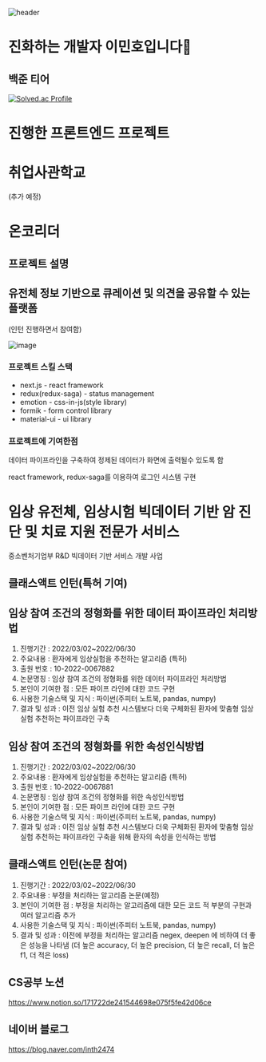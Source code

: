 ![header](https://capsule-render.vercel.app/api?type=wave&color=auto&height=300&section=header&text=minho%20lee&fontSize=90)

# 진화하는 개발자 이민호입니다🐜

## 백준 티어

[![Solved.ac Profile](http://mazassumnida.wtf/api/generate_badge?boj=inth9198)](https://solved.ac/inth9198)


# 진행한 프론트엔드 프로젝트
# 취업사관학교
(추가 예정)



# 온코리더

## 프로젝트 설명

## 유전체 정보 기반으로 큐레이션 및 의견을 공유할 수 있는 플랫폼

(인턴 진행하면서 참여함)

![image](https://user-images.githubusercontent.com/82989054/183032376-28917d04-b619-4c80-88d4-3d8edee64693.png)


### 프로젝트 스킬 스택

- next.js - react framework
- redux(redux-saga) - status management
- emotion - css-in-js(style library)
- formik - form control library
- material-ui - ui library

### 프로젝트에 기여한점
데이터 파이프라인을 구축하여 정제된 데이터가 화면에 출력될수 있도록 함

react framework, redux-saga를 이용하여 로그인 시스템 구현

# 임상 유전체, 임상시험 빅데이터 기반 암 진단 및 치료 지원 전문가 서비스

중소벤처기업부 R&D
빅데이터 기반
서비스 개발 사업

## 클래스액트 인턴(특허 기여)

## 임상 참여 조건의 정형화를 위한 데이터 파이프라인 처리방법
1) 진행기간 : 2022/03/02~2022/06/30
2) 주요내용 : 환자에게 임상실험을 추천하는 알고리즘 (특허)
3) 출원 번호 : 10-2022-0067882
4) 논문명칭 : 임상 참여 조건의 정형화를 위한 데이터 파이프라인 처리방법
5) 본인이 기여한 점 : 모든 파이프 라인에 대한 코드 구현
6) 사용한 기술스택 및 지식 : 파이썬(주피터 노트북, pandas, numpy)
7) 결과 및 성과 : 이전 임상 실험 추천 시스템보다 더욱 구체화된 환자에 맞춤형 임상 실험 추천하는 파이프라인 구축

## 임상 참여 조건의 정형화를 위한 속성인식방법

1) 진행기간 : 2022/03/02~2022/06/30
2) 주요내용 : 환자에게 임상실험을 추천하는 알고리즘 (특허)
3) 출원 번호 : 10-2022-0067881
4) 논문명칭 : 임상 참여 조건의 정형화를 위한 속성인식방법
5) 본인이 기여한 점 : 모든 파이프 라인에 대한 코드 구현
6) 사용한 기술스택 및 지식 : 파이썬(주피터 노트북, pandas, numpy)
7) 결과 및 성과 : 이전 임상 실험 추천 시스템보다 더욱 구체화된 환자에 맞춤형 임상 실험 추천하는 파이프라인 구축을 위해 환자의 속성을 인식하는 방법

## 클래스액트 인턴(논문 참여)

1) 진행기간 : 2022/03/02~2022/06/30
2) 주요내용 : 부정을 처리하는 알고리즘 논문(예정)
3) 본인이 기여한 점 : 부정을 처리하는 알고리즘에 대한 모든 코드 적 부분의 구현과 여러 알고리즘 추가
4) 사용한 기술스택 및 지식 : 파이썬(주피터 노트북, pandas, numpy)
5) 결과 및 성과 : 이전에 부정을 처리하는 알고리즘 negex, deepen 에 비하여 더 좋은 성능을 나타냄 (더 높은 accuracy, 더 높은 precision, 더 높은 recall, 더 높은 f1, 더 적은 loss)



## CS공부 노션
https://www.notion.so/171722de241544698e075f5fe42d06ce

## 네이버 블로그
https://blog.naver.com/inth2474
